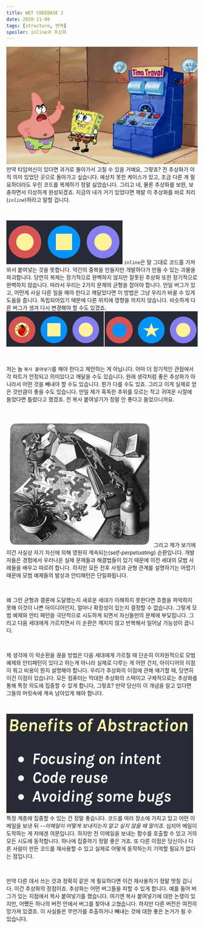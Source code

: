 ```yaml
---
title: WET CODEBASE 2
date: 2020-11-08
tags: [structure, 번역]
spoiler: inline과 추상화
---
```


![time machine](../assets/images/wet-base/time-travel.PNG)
만약 타임머신이 있다면 과거로 돌아가서 고칠 수 있을 거예요, 그렇죠? 전 추상화가 아직 의미 있었던 곳으로 돌아가고 싶습니다. 예상치 못한 케이스가 있고, 조금 다른 게 필요하더라도 우린 코드를 복제하기 정말 싫었습니다. 그리고 네, 물론 추상화를 보완, 보충하면서 이상하게 완성되겠죠. 지금의 내가 거기 있었다면 제발 이 추상화를 바로 처리(_`inline`_)하라고 말할 겁니다.

&nbsp;

![duplicate code](../assets/images/wet-base/duplicated-code.PNG)
`inline`은 말 그대로 코드를 가져와서 붙여넣는 것을 뜻합니다. 약간의 중복을 만들지만 개발하다가 만들 수 있는 괴물을 파괴합니다. 당연히 복제는 장기적으로 완벽하지 않지만 잘못된 추상화 또한 장기적으로 완벽하지 않습니다. 따라서 우리는 2가지 문제의 균형을 잡아야 합니다. 만일 버그가 있고, 어떤게 사실 다른 일을 해야 한다고 깨달았다면 이 방법은 그냥 우리가 바꿀 수 있게 도움을 줍니다. 독립되어있기 때문에 다른 위치에 영향을 끼치지 않습니다. 비슷하게 다른 버그가 생겨 다시 변경해야 할 수도 있겠죠.
![new changes](../assets/images/wet-base/inlined-code.jpg)

&nbsp;

저는 늘 `복사 붙여넣기`를 해야 한다고 제안하는 게 아닙니다. 아마 더 장기적인 관점에서 각 파트가 안정되고 의미있다고 깨달을 수도 있습니다. 원래 생각처럼 좋은 추상화가 아니라서 어떤 것을 빼내야 할 수도 있습니다. 뭔가 다를 수도 있죠. 그리고 이게 실제로 얻은 것만큼이 좋을 수도 있습니다. 만일 제가 혹독한 추위를 모르는 작고 귀여운 시절에 들었다면 틀렸다고 했겠죠. 전 복사 붙여넣기가 정말 안 좋다고 들었으니까요.

&nbsp;

![self perpetuating loop](../assets/images/wet-base/gen-to-gen.PNG)
그리고 제가 보기에 이건 사실상 자기 자신에 의해 영원히 계속되는(_self-perpetuating_) 순환입니다. 개발자들은 경험에서 우러나온 실제 문제들과 해결법들이 있기 때문에 이전 세대의 모범 사례들을 배우고 따르려 합니다. 하지만 모든 전후 사정과 균형 관계를 설명하기는 어렵기 때문에 모범 예제들의 발상과 안티패턴은 단일화됩니다.

&nbsp;

왜 그런 균형과 결론에 도달했는지 새로운 세대가 이해하지 못한다면 흐름을 파악하지 못해 이것이 나쁜 아이디어인지, 얼마나 확장성이 있는지 결정할 수 없습니다. 그렇게 모범 예제와 안티 패턴을 극단적으로 시도하게 되면서 자신들만의 문제에 부딪힙니다. 그리고 다음 세대에게 가르치면서 이 순환은 깨지지 않고 반복해서 일어날 가능성이 큽니다.

&nbsp;


제 생각에 이 악순환을 끊을 방법은 다음 세대에게 가르칠 때 단순히 이차원적으로 모범 예제와 안티패턴이 있다고 하는게 아니라 실제로 다루는 게 어떤 건지, 아이디어의 이점이 뭐고 비용이 뭔지 설명해야 합니다. 우리가 추상화의 이점에 관해 얘기할 때, 당연히 이건 이점이 있습니다. 모든 컴퓨터는 막대한 추상화의 스택이고 구체적으로는 추상화를 통해 특정 의도에 집중할 수 있게 합니다, 그렇죠? 만약 당신이 이 개념을 알고 있다면 그들의 머릿속에 계속 남아있게 해야 합니다.

&nbsp;

![benefits of abstraction](../assets/images/wet-base/benefits-of-abstraction.PNG)
특정 계층에 집중할 수 있는 건 정말 좋습니다. 코드를 여러 장소에 가지고 있고 어떤 이메일을 보낸 뒤 _--이메일이 어떻게 보내지는지 알고 싶지 않을 때 말이죠._ 심지어 메일이 도착하는 게 저에겐 의문입니다. 하지만 전 이메일을 보내는 함수를 호출할 수 있고 거의 모든 시도에 동작합니다. 하나에 집중하기 정말 좋은 거죠. 또 다른 이점은 당신이나 다른 사람이 만든 코드를 재사용할 수 있고 실제로 어떻게 동작하는지 기억할 필요가 없다는 점입니다.

&nbsp;

만약 다른 데서 쓰는 것과 정확히 같은 게 필요하다면 이건 재사용하기 정말 멋질 겁니다. 이건 추상화의 장점이죠. 추상화는 어떤 버그들을 피할 수 있게 합니다. 예를 들어 버그가 있는 지점에서 복사 붙여넣기를 했습니다. 여기엔 복사 붙여넣기에 대한 논쟁이 있지만, 어쨌든 하나의 버전 안에서 버그를 찾아내 고쳤습니다. 하지만 다른 버전은 여전히 망가져 있겠죠. 이 사실들은 무언가를 추출하거나 빼내는 것에 대한 좋은 논거가 될 수 있습니다.